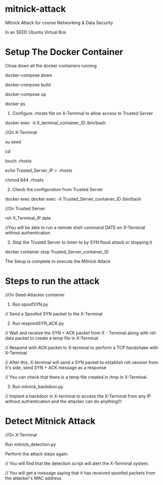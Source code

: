 # mitnick-attack
Mitnick Attack for course Networking &amp; Data Security 

In an SEED Ubuntu Virtual Box

# Setup The Docker Container

Close down all the docker containers running

docker-compose down

docker-compose build

docker-compose up

docker ps

1. Configure .rhosts file on X-Terminal to allow access to Trusted Server

docker exec -it X_terminal_container_ID /bin/bash

//On X-Terminal

su seed

cd

touch .rhosts

echo Trusted_Server_IP > .rhosts

chmod 644 .rhosts

2. Check the configuration from Trusted Server

docker exec docker exec -it Trusted_Server_container_ID /bin/bash

//On Trusted Server

rsh X_Terminal_IP date  

//You will be able to run a remote shell command DATE on X-Terminal without authentication

3. Stop the Trusted Server to listen to by SYN flood attack or stopping it

docker container stop Trusted_Server_container_ID

The Setup is complete to execute the Mitnick Attack

# Steps to run the attack

//On Seed-Attacker container

1. Run spoofSYN.py  

// Send a Spoofed SYN packet to the X-Terminal 

2. Run respondSYN_ACK.py

// Wait and receive the SYN + ACK packet from X - Terminal along with rsh data packet to create a temp file in X-Terminal

// Respond with ACK packet to X-terminal to perform a TCP handshake with X-Terminal

// After this, X-terminal will send a SYN packet to establish rsh session from it's side, send SYN + ACK message as a response

// You can check that there is a temp file created in /tmp in X-Terminal. 

3. Run mitnick_backdoor.py  

// Implant a backdoor in X-terminal to access the X-Terminal from any IP without authentication and the attacker can do anything!!!


# Detect Mitnick Attack

//On X-Terminal

Run mitnick_detection.py

Perform the attack steps again.

// You will find that the detection script will alert the X-Terminal system.

// You will get a message saying that it has received spoofed packets from the attacker's MAC address.

